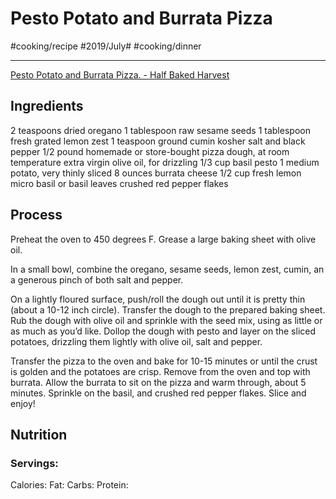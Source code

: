 # Pesto Potato and Burrata Pizza
#cooking/recipe #2019/July# #cooking/dinner
- - - -
[Pesto Potato and Burrata Pizza. - Half Baked Harvest](https://www.halfbakedharvest.com/pesto-potato-and-burrata-pizza/)

## Ingredients
2 teaspoons dried oregano
1 tablespoon raw sesame seeds
1 tablespoon fresh grated lemon zest
1 teaspoon ground cumin
kosher salt and black pepper
1/2 pound homemade or store-bought pizza dough, at room temperature
extra virgin olive oil, for drizzling
1/3 cup basil pesto
1 medium potato, very thinly sliced
8 ounces burrata cheese
1/2 cup fresh lemon micro basil or basil leaves
crushed red pepper flakes

## Process
Preheat the oven to 450 degrees F. Grease a large baking sheet with olive oil.

In a small bowl, combine the oregano, sesame seeds, lemon zest, cumin, an a generous pinch of both salt and pepper.

On a lightly floured surface, push/roll the dough out until it is pretty thin (about a 10-12 inch circle). Transfer the dough to the prepared baking sheet. Rub the dough with olive oil and sprinkle with the seed mix, using as little or as much as you’d like. Dollop the dough with pesto and layer on the sliced potatoes, drizzling them lightly with olive oil, salt and pepper.

Transfer the pizza to the oven and bake for 10-15 minutes or until the crust is golden and the potatoes are crisp. Remove from the oven and top with burrata. Allow the burrata to sit on the pizza and warm through, about 5 minutes. Sprinkle on the basil, and crushed red pepper flakes. Slice and enjoy!

## Nutrition
### Servings:
Calories: 
Fat: 
Carbs: 
Protein: 